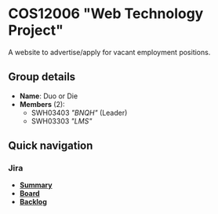 # COS12006 "Web Technology Project"

A website to advertise/apply for vacant employment positions.

## Group details

* **Name**: Duo or Die
* **Members** (2):
  - SWH03403 *"BNQH"* (Leader)
  - SWH03303 *"LMS"*

## Quick navigation

### Jira

* **[Summary](https://dueordie.atlassian.net/jira/software/projects/WEBTECHPRJ/summary)**
* **[Board](https://dueordie.atlassian.net/jira/software/projects/WEBTECHPRJ/boards/1)**
* **[Backlog](https://dueordie.atlassian.net/jira/software/projects/WEBTECHPRJ/boards/1/backlog)**
